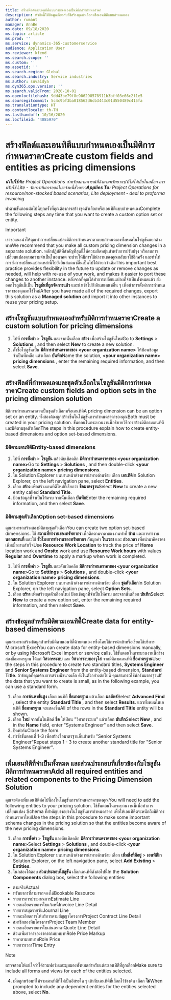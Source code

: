 ```yaml
---
title: สร้างฟิลด์และเอนทิตีแบบกำหนดเองเป็นมิติการกำหนดราคา
description: หัวข้อนี้ให้ข้อมูลเกี่ยวกับวิธีสร้างชุดตัวเลือกหรือเอนทิตีแบบกำหนดเอง
author: rumant
manager: AnnBe
ms.date: 09/18/2020
ms.topic: article
ms.prod: ''
ms.service: dynamics-365-customerservice
audience: Application User
ms.reviewer: kfend
ms.search.scope: ''
ms.custom: ''
ms.assetid: ''
ms.search.region: Global
ms.search.industry: Service industries
ms.author: suvaidya
ms.dyn365.ops.version: ''
ms.search.validFrom: 2020-10-01
ms.openlocfilehash: 9dd43be79f8e906298578911b3bff03e66c2f1e5
ms.sourcegitcommit: 5c4c9bf3ba018562d6cb3443c01d550489c415fa
ms.translationtype: HT
ms.contentlocale: th-TH
ms.lasthandoff: 10/16/2020
ms.locfileid: "4085970"
---
```

# <a name="create-custom-fields-and-entities-as-pricing-dimensions"></a><span data-ttu-id="400e5-103">สร้างฟิลด์และเอนทิตีแบบกำหนดเองเป็นมิติการกำหนดราคา</span><span class="sxs-lookup"><span data-stu-id="400e5-103">Create custom fields and entities as pricing dimensions</span></span>

<span data-ttu-id="400e5-104">_**นำไปใช้กับ:** Project Operations สำหรับสถานการณ์ที่อิงตามทรัพยากร/ที่ไม่ได้เก็บในสต็อก การปรับใช้ Lite - จัดการกับการออกใบแจ้งหนี้ชั่วคราว_</span><span class="sxs-lookup"><span data-stu-id="400e5-104">_**Applies To:** Project Operations for resource/non-stocked based scenarios, Lite deployment - deal to proforma invoicing_</span></span>

<span data-ttu-id="400e5-105">ทำตามขั้นตอนต่อไปนี้ทุกครั้งที่คุณต้องการสร้างชุดตัวเลือกหรือเอนทิตีแบบกำหนดเอง</span><span class="sxs-lookup"><span data-stu-id="400e5-105">Complete the following steps any time that you want to create a custom option set or entity.</span></span>

> [!IMPORTANT]
> <span data-ttu-id="400e5-106">เราขอแนะนำให้คุณทำการเปลี่ยนแปลงมิติการกำหนดราคาแบบกำหนดเองทั้งหมดในโซลูชันแยกต่างหาก</span><span class="sxs-lookup"><span data-stu-id="400e5-106">We recommend that you make all custom pricing dimension changes in a separate solution.</span></span> <span data-ttu-id="400e5-107">หลักปฏิบัติที่สำคัญที่สุดนี้ให้ความยืดหยุ่นสำหรับการปรับปรุง หรือลบการเปลี่ยนแปลงตามความจำเป็นในอนาคต จะช่วยให้มีการใช้นำงานของคุณกลับมาใช้อีกครััง และทำให้การส่งการเปลี่ยนแปลงเหล่านี้ไปยังอินสแตนซ์อื่นเป็นไปได้ง่ายกว่าเดิม</span><span class="sxs-lookup"><span data-stu-id="400e5-107">This important best practice provides flexibility in the future to update or remove changes as needed, will help with re-use of your work, and makes it easier to port these changes to another instance.</span></span> <span data-ttu-id="400e5-108">หลังจากที่คุณได้ทำการเปลี่ยนแปลงที่จำเป็นทั้งหมดแล้ว ส่งออกโซลูชันนี้เป็น **โซลูชันที่ถูกจัดการแล้ว** และนำเข้าไปยังอินสแตนซ์อื่น ๆ เพื่อนำการตั้งค่าการกำหนดราคาของคุณมาใช้ใหม่</span><span class="sxs-lookup"><span data-stu-id="400e5-108">After you have made all of the required changes, export this solution as a **Managed solution** and import it into other instances to reuse your pricing setup.</span></span>


## <a name="create-a-custom-solution-for-pricing-dimensions"></a><span data-ttu-id="400e5-109">สร้างโซลูชันแบบกำหนดเองสำหรับมิติการกำหนดราคา</span><span class="sxs-lookup"><span data-stu-id="400e5-109">Create a custom solution for pricing dimensions</span></span>
1. <span data-ttu-id="400e5-110">ไปที่ **การตั้งค่า** > **โซลูชัน** และจากนั้นเลือก **สร้าง** เพื่อสร้างโซลูชันใหม่</span><span class="sxs-lookup"><span data-stu-id="400e5-110">Go to **Settings** > **Solutions** , and then select **New** to create a new solution.</span></span> 
2. <span data-ttu-id="400e5-111">ตั้งชื่อโซลูชันเป็น **มิติการกำหนดราคาของ \<your organization name>** ให้ป้อนข้อมูลจำเป็นที่เหลือ แล้วเลือก **บันทึก**</span><span class="sxs-lookup"><span data-stu-id="400e5-111">Name the solution, **\<your organization name> pricing dimensions** , enter the remaining required information, and then select **Save**.</span></span>
  
## <a name="create-custom-fields-and-option-sets-in-the-pricing-dimension-solution"></a><span data-ttu-id="400e5-112">สร้างฟิลด์ที่กำหนดเองและชุดตัวเลือกในโซลูชันมิติการกำหนดราคา</span><span class="sxs-lookup"><span data-stu-id="400e5-112">Create custom fields and option sets in the pricing dimension solution</span></span>

<span data-ttu-id="400e5-113">มิติการกำหนดราคาอาจเป็นชุดตัวเลือกหรือเอนทิตี</span><span class="sxs-lookup"><span data-stu-id="400e5-113">A pricing dimension can be an option set or an entity.</span></span> <span data-ttu-id="400e5-114">ทั้งสองต้องถูกสร้างขึ้นในโซลูชันการกำหนดราคาของคุณ</span><span class="sxs-lookup"><span data-stu-id="400e5-114">Both must be created in your pricing solution.</span></span> <span data-ttu-id="400e5-115">ขั้นตอนในกระบวนงานนี้อธิบายวิธีการสร้างมิติตามเอนทิตีและมิติตามชุดตัวเลือก</span><span class="sxs-lookup"><span data-stu-id="400e5-115">The steps in this procedure explain how to create entity-based dimensions and option set-based dimensions.</span></span>

### <a name="entity-based-dimensions"></a><span data-ttu-id="400e5-116">มิติตามเอนทิตี</span><span class="sxs-lookup"><span data-stu-id="400e5-116">Entity-based dimensions</span></span>

1. <span data-ttu-id="400e5-117">ไปที่ **การตั้งค่า** > **โซลูชัน** แล้วดับเบิลคลิก **มิติการกำหนดราคาของ \<your organization name>**</span><span class="sxs-lookup"><span data-stu-id="400e5-117">Go to **Settings** > **Solutions** , and then double-click **\<your organization name> pricing dimensions**.</span></span>
2. <span data-ttu-id="400e5-118">ใน Solution Explorer บนบานหน้าต่างการนำทางด้านซ้าย เลือก **เอนทิตี**</span><span class="sxs-lookup"><span data-stu-id="400e5-118">In Solution Explorer, on the left navigation pane, select **Entities**.</span></span>
3. <span data-ttu-id="400e5-119">เลือก **สร้าง** เพื่อสร้างเอนทิตีใหม่ที่เรียกว่า **ชื่อมาตรฐาน**</span><span class="sxs-lookup"><span data-stu-id="400e5-119">Select **New** to create a new entity called **Standard Title**.</span></span> 
4. <span data-ttu-id="400e5-120">ป้อนข้อมูลที่จำเป็นให้ครบ จากนั้นเลือก **บันทึก**</span><span class="sxs-lookup"><span data-stu-id="400e5-120">Enter the remaining required information, and then select **Save**.</span></span>


### <a name="option-set-based-dimensions"></a><span data-ttu-id="400e5-121">มิติตามชุดตัวเลือก</span><span class="sxs-lookup"><span data-stu-id="400e5-121">Option set-based dimensions</span></span> 
<span data-ttu-id="400e5-122">คุณสามารถสร้างสองมิติตามชุดตัวเลือก</span><span class="sxs-lookup"><span data-stu-id="400e5-122">You can create two option set-based dimensions.</span></span> <span data-ttu-id="400e5-123">ใช้ **สถานที่ทำงานของทรัพยากร** เพื่อติดตามราคาของงานทำที่ **บ้าน** และการทำงาน **นอกสถานที่** และใช้ **ชั่วโมงการทำงานของทรัพยากร** กับมูลค่า **ในเวลา** และ **ล่วงเวลา** เพื่อนำมาคิดราคาเพิ่มเมื่องานสำเร็จ</span><span class="sxs-lookup"><span data-stu-id="400e5-123">Use **Resource Work Location** to track the price of **Home** location work and **Onsite** work and use **Resource Work hours** with values **Regular** and **Overtime** to apply a markup when work is completed.</span></span>


1. <span data-ttu-id="400e5-124">ไปที่ **การตั้งค่า** > **โซลูชัน** และดับเบิลคลิก **มิติการกำหนดราคาของ \<your organization name>**</span><span class="sxs-lookup"><span data-stu-id="400e5-124">Go to **Settings** > **Solutions** , and double-click  **\<your organization name> pricing dimensions**.</span></span> 
2. <span data-ttu-id="400e5-125">ใน Solution Explorer บนบานหน้าต่างการนำทางด้านซ้าย เลือก **ชุดตัวเลือก**</span><span class="sxs-lookup"><span data-stu-id="400e5-125">In Solution Explorer, on the left navigation pane, select  **Option Sets**.</span></span> 
3. <span data-ttu-id="400e5-126">เลือก **สร้าง** เพื่อสร้างชุดตัวเลือกใหม่ ป้อนข้อมูลที่จำเป็นให้ครบ และจากนั้นเลือก **บันทึก**</span><span class="sxs-lookup"><span data-stu-id="400e5-126">Select **New** to create a new option set, enter the remaining required information, and then select **Save**.</span></span>

## <a name="create-data-for-entity-based-dimensions"></a><span data-ttu-id="400e5-127">สร้างข้อมูลสำหรับมิติตามเอนทิตี้</span><span class="sxs-lookup"><span data-stu-id="400e5-127">Create data for entity-based dimensions</span></span>

<span data-ttu-id="400e5-128">คุณสามารถสร้างข้อมูลสำหรับมิติตามเอนทิตี้ด้วยตนเอง หรือโดยใช้การนำเข้าหรือเรียกใช้บริการ Microsoft Excel</span><span class="sxs-lookup"><span data-stu-id="400e5-128">You can create data for entity-based dimensions manually, or by using Microsoft Excel import or service calls.</span></span> <span data-ttu-id="400e5-129">ใช้ขั้นตอนในกระบวนงานนี้สร้างสองชื่อมาตรฐาน ได้แก่ **วิศวกรระบบ** และ **วิศวกรระบบอาวุโส** จากมิติตามเอนทิตี **ชื่อมาตรฐาน**</span><span class="sxs-lookup"><span data-stu-id="400e5-129">Use the steps in this procedure to create two standard titles, **Systems Engineer** and **Senior Systems Engineer** from the entity-based dimension, **Standard Title**.</span></span> <span data-ttu-id="400e5-130">ถ้าข้อมูลที่คุณต้องการสร้างมีขนาดเล็ก ดังในตัวอย่างต่อไปนี้ คุณสามารถใช้ฟอร์มมาตรฐาน</span><span class="sxs-lookup"><span data-stu-id="400e5-130">If the data that you want to create is small, as in the following example, you can use a standard form.</span></span>

1. <span data-ttu-id="400e5-131">เลือก **การค้นหาขั้นสูง** เลือกเอนทิตี **ชื่อมาตรฐาน** แล้วเลือก **ผลลัพธ์**</span><span class="sxs-lookup"><span data-stu-id="400e5-131">Select **Advanced Find** , select the entity **Standard Title** , and then select **Results**.</span></span> <span data-ttu-id="400e5-132">แถวทั้งหมดในเอนทิตี **ชื่อมาตรฐาน** จะแสดงขึ้น</span><span class="sxs-lookup"><span data-stu-id="400e5-132">All of the rows in the **Standard Title** entity will be shown.</span></span>
2. <span data-ttu-id="400e5-133">เลือก **ใหม่** จากนั้นในฟิลด์ **ชื่อ** ให้ป้อน "วิศวกรระบบ" แล้วเลือก **บันทึก**</span><span class="sxs-lookup"><span data-stu-id="400e5-133">Select **New** , and in the **Name** field, enter "Systems Engineer" and then select **Save**.</span></span>
3. <span data-ttu-id="400e5-134">ปิดฟอร์ม</span><span class="sxs-lookup"><span data-stu-id="400e5-134">Close the form.</span></span> 
4. <span data-ttu-id="400e5-135">ทำซ้ำขั้นตอนที่ 1-3 เพื่อสร้างชื่อมาตรฐานอื่นสำหรับ "Senior Systems Engineer"</span><span class="sxs-lookup"><span data-stu-id="400e5-135">Repeat steps 1 - 3 to create another standard title for "Senior Systems Engineer".</span></span>

## <a name="add-all-required-entities-and-related-components-to-the-pricing-dimension-solution"></a><span data-ttu-id="400e5-136">เพิ่มเอนทิตีที่จำเป็นทั้งหมด และส่วนประกอบที่เกี่ยวข้องกับโซลูชันมิติการกำหนดราคา</span><span class="sxs-lookup"><span data-stu-id="400e5-136">Add all required entities and related components to the Pricing Dimension Solution</span></span>
<span data-ttu-id="400e5-137">คุณจะต้องเพิ่มเอนทิตีต่อไปนี้ลงในโซลูชันการกำหนดราคาของคุณ</span><span class="sxs-lookup"><span data-stu-id="400e5-137">You will need to add the following entities to your pricing solution.</span></span> <span data-ttu-id="400e5-138">ใช้ขั้นตอนในกระบวนงานนี้เพื่อทำการเปลี่ยนแปลง Schema ที่สำคัญบางอย่างในโซลูชันการกำหนดราคา เพื่อให้เอนทิตีตระหนักถึงมิติการกำหนดราคาใหม่</span><span class="sxs-lookup"><span data-stu-id="400e5-138">Use the steps in this procedure to make some important schema changes in the pricing solution so that the entities become aware of the new pricing dimensions.</span></span>

1. <span data-ttu-id="400e5-139">เลือก **การตั้งค่า** > **โซลูชัน** และดับเบิลคลิก **มิติการกำหนดราคาของ \<your organization name>**</span><span class="sxs-lookup"><span data-stu-id="400e5-139">Select **Settings** > **Solutions** , and double-click **\<your organization name> pricing dimensions**.</span></span> 
2. <span data-ttu-id="400e5-140">ใน Solution Explorer บนบานหน้าต่างการนำทางด้านซ้าย เลือก **เพิ่มสิ่งที่มีอยู่** > **เอนทิตี**</span><span class="sxs-lookup"><span data-stu-id="400e5-140">In Solution Explorer, on the left navigation pane, select **Add Existing** > **Entities**.</span></span>
3. <span data-ttu-id="400e5-141">ในกล่องโต้ตอบ **ส่วนประกอบโซลูชัน** เลือกเอนทิตีดังต่อไปนี้</span><span class="sxs-lookup"><span data-stu-id="400e5-141">In the **Solution Components** dialog box, select the following entities:</span></span>

  - <span data-ttu-id="400e5-142">ตามจริง</span><span class="sxs-lookup"><span data-stu-id="400e5-142">Actual</span></span>
  - <span data-ttu-id="400e5-143">ทรัพยากรที่สามารถจองได้</span><span class="sxs-lookup"><span data-stu-id="400e5-143">Bookable Resource</span></span>
  - <span data-ttu-id="400e5-144">รายการการประมาณการ</span><span class="sxs-lookup"><span data-stu-id="400e5-144">Estimate Line</span></span>
  - <span data-ttu-id="400e5-145">รายละเอียดรายการใบแจ้งหนี้</span><span class="sxs-lookup"><span data-stu-id="400e5-145">Invoice Line Detail</span></span>
  - <span data-ttu-id="400e5-146">รายการสมุดรายวัน</span><span class="sxs-lookup"><span data-stu-id="400e5-146">Journal Line</span></span>
  - <span data-ttu-id="400e5-147">รายละเอียดการให้บริการตามสัญญาโครงการ</span><span class="sxs-lookup"><span data-stu-id="400e5-147">Project Contract Line Detail</span></span>
  - <span data-ttu-id="400e5-148">สมาชิกของทีมโครงการ</span><span class="sxs-lookup"><span data-stu-id="400e5-148">Project Team Member</span></span>
  - <span data-ttu-id="400e5-149">รายละเอียดรายการใบเสนอราคา</span><span class="sxs-lookup"><span data-stu-id="400e5-149">Quote Line Detail</span></span>
  - <span data-ttu-id="400e5-150">ส่วนเพิ่มราคาของราคาตามบทบาท</span><span class="sxs-lookup"><span data-stu-id="400e5-150">Role Price Markup</span></span>
  - <span data-ttu-id="400e5-151">ราคาตามบทบาท</span><span class="sxs-lookup"><span data-stu-id="400e5-151">Role Price</span></span> 
  - <span data-ttu-id="400e5-152">รายการเวลา</span><span class="sxs-lookup"><span data-stu-id="400e5-152">Time Entry</span></span> 


> [!NOTE]
> <span data-ttu-id="400e5-153">ตรวจสอบให้แน่ใจว่าได้รวมฟอร์มและมุมมองทั้งหมดสำหรับแต่ละเอนทิตีที่ถูกเลือก</span><span class="sxs-lookup"><span data-stu-id="400e5-153">Make sure to include all forms and views for each of the entities selected.</span></span>

4. <span data-ttu-id="400e5-154">เมื่อถูกพร้อมท์ให้รวมเอนทิตีที่ไม่เป็นอิสระใด ๆ เข้ากับเอนทิตีที่เลือกไว้ข้างต้น เลือก **ไม่**</span><span class="sxs-lookup"><span data-stu-id="400e5-154">When prompted to include any dependent entities for the entities selected above, select **No**.</span></span>

